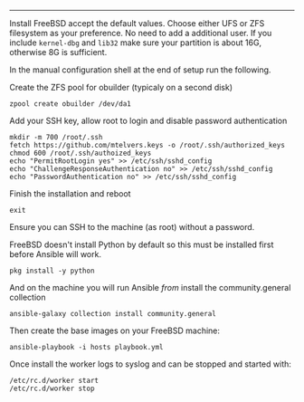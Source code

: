 ---

Install FreeBSD accept the default values.  Choose either UFS or ZFS
filesystem as your preference.  No need to add a additional user.  If you
include `kernel-dbg` and `lib32` make sure your partition is about 16G,
otherwise 8G is sufficient.

In the manual configuration shell at the end of setup run the following.

Create the ZFS pool for obuilder (typicaly on a second disk)

```shell
zpool create obuilder /dev/da1
```

Add your SSH key, allow root to login and disable password authentication

```shell
mkdir -m 700 /root/.ssh
fetch https://github.com/mtelvers.keys -o /root/.ssh/authorized_keys
chmod 600 /root/.ssh/authoized_keys
echo "PermitRootLogin yes" >> /etc/ssh/sshd_config
echo "ChallengeResponseAuthentication no" >> /etc/ssh/sshd_config
echo "PasswordAuthentication no" >> /etc/ssh/sshd_config
```

Finish the installation and reboot

```shell
exit
```

Ensure you can SSH to the machine (as root) without a password.

FreeBSD doesn't install Python by default so this must be installed
first before Ansible will work.

```shell
pkg install -y python
```

And on the machine you will run Ansible _from_ install the
community.general collection

```shell
ansible-galaxy collection install community.general
```

Then create the base images on your FreeBSD machine:

```shell
ansible-playbook -i hosts playbook.yml
```

Once install the worker logs to syslog and can be stopped and started with:

```shell
/etc/rc.d/worker start
/etc/rc.d/worker stop
```
